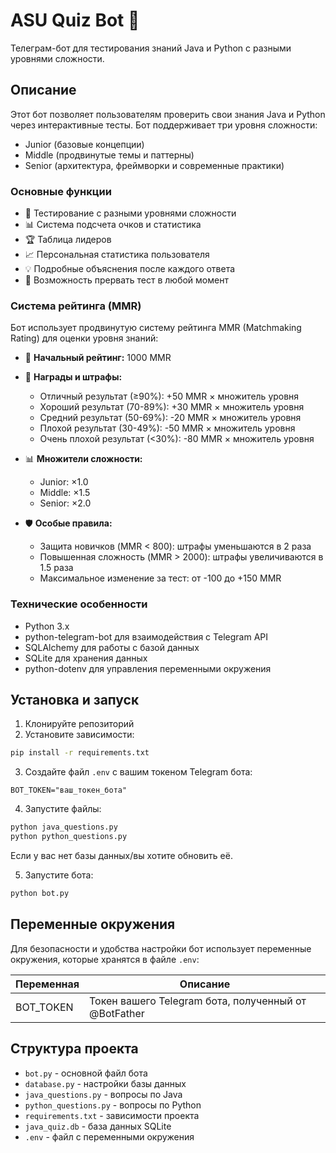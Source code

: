 # ASU Quiz Bot 🤖

Телеграм-бот для тестирования знаний Java и Python с разными уровнями сложности.

## Описание

Этот бот позволяет пользователям проверить свои знания Java и Python через интерактивные тесты. Бот поддерживает три уровня сложности:
- Junior (базовые концепции)
- Middle (продвинутые темы и паттерны)
- Senior (архитектура, фреймворки и современные практики)

### Основные функции

- 🎯 Тестирование с разными уровнями сложности
- 📊 Система подсчета очков и статистика
- 🏆 Таблица лидеров
- 📈 Персональная статистика пользователя
- 💡 Подробные объяснения после каждого ответа
- 🔄 Возможность прервать тест в любой момент

### Система рейтинга (MMR)

Бот использует продвинутую систему рейтинга MMR (Matchmaking Rating) для оценки уровня знаний:

- 🎯 **Начальный рейтинг:** 1000 MMR
- 🏅 **Награды и штрафы:**
  - Отличный результат (≥90%): +50 MMR × множитель уровня
  - Хороший результат (70-89%): +30 MMR × множитель уровня
  - Средний результат (50-69%): -20 MMR × множитель уровня
  - Плохой результат (30-49%): -50 MMR × множитель уровня
  - Очень плохой результат (<30%): -80 MMR × множитель уровня

- 📊 **Множители сложности:**
  - Junior: ×1.0
  - Middle: ×1.5
  - Senior: ×2.0

- 🛡️ **Особые правила:**
  - Защита новичков (MMR < 800): штрафы уменьшаются в 2 раза
  - Повышенная сложность (MMR > 2000): штрафы увеличиваются в 1.5 раза
  - Максимальное изменение за тест: от -100 до +150 MMR

### Технические особенности

- Python 3.x
- python-telegram-bot для взаимодействия с Telegram API
- SQLAlchemy для работы с базой данных
- SQLite для хранения данных
- python-dotenv для управления переменными окружения

## Установка и запуск

1. Клонируйте репозиторий
2. Установите зависимости:
```bash
pip install -r requirements.txt
```

3. Создайте файл `.env` с вашим токеном Telegram бота:
```
BOT_TOKEN="ваш_токен_бота"
```

4. Запустите файлы:
```bash
python java_questions.py
python python_questions.py
```
Если у вас нет базы данных/вы хотите обновить её.

5. Запустите бота:
```bash
python bot.py
```

## Переменные окружения

Для безопасности и удобства настройки бот использует переменные окружения, которые хранятся в файле `.env`:

| Переменная | Описание |
|------------|----------|
| BOT_TOKEN  | Токен вашего Telegram бота, полученный от @BotFather |

## Структура проекта

- `bot.py` - основной файл бота
- `database.py` - настройки базы данных
- `java_questions.py` - вопросы по Java
- `python_questions.py` - вопросы по Python
- `requirements.txt` - зависимости проекта
- `java_quiz.db` - база данных SQLite
- `.env` - файл с переменными окружения
